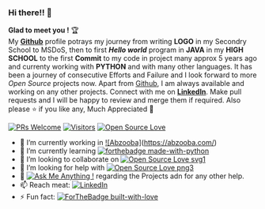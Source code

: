 ### Hi there!! 👋
**Glad to meet you !** :trophy: <br>
My [**Github**](https://github.com/Aditya-Kashyap) profile potrays my journey from writing **LOGO** in my Secondry School to MSDoS, then to first ***Hello world*** program in **JAVA** in my **HIGH SCHOOL** to the first **Commit** to my code in project many approx 5 years ago and currenty working with **PYTHON** and with many other languages. It has been a journey of consecutive Efforts and Failure and I look forward to more *Open Source* projects now. Apart from [Github](https://github.com/Aditya-Kashyap), I am always available and working on any other projects. Connect with me on [**LinkedIn**](https://www.linkedin.com/in/aditya-kashyap/). Make pull requests and I will be happy to review and merge them if required. Also please :star: if you like any, Much Appreciated :hugs: 

[![PRs Welcome](https://img.shields.io/badge/PRs-welcome-brightgreen.svg?style=flat&logo=github)](https://github.com/Aditya-Kashyap/) [![Visitors](https://visitor-badge.glitch.me/badge?page_id=vinitshahdeo.visitor-badge)](https://github.com/Aditya-Kashyap) [![Open Source Love](https://badges.frapsoft.com/os/v2/open-source.svg?v=103)](https://github.com/Aditya-Kashyap)

- 🔭 I’m currently working in [![Abzooba]](https://abzooba.com/wp-content/uploads/2020/05/logo.png)(https://abzooba.com/)
- 🌱 I’m currently learning [![forthebadge made-with-python](http://ForTheBadge.com/images/badges/made-with-python.svg)](https://www.python.org/)
- 👯 I’m looking to collaborate on [![Open Source Love svg1](https://badges.frapsoft.com/os/v1/open-source.svg?v=103)](https://github.com/ellerbrock/open-source-badges/)
- 🤔 I’m looking for help with [![Open Source Love png3](https://badges.frapsoft.com/os/v3/open-source.png?v=103)](https://github.com/ellerbrock/open-source-badges/)
- 💬 [![Ask Me Anything !](https://img.shields.io/badge/Ask%20me-anything-1abc9c.svg)](https://GitHub.com/Naereen/ama) regarding the Projects adn for any other help.
- 📫 Reach meat: [![LinkedIn](https://img.shields.io/static/v1.svg?label=Connect&message=@Aditya&color=grey&logo=linkedin&labelColor=blue&style=social)](https://www.linkedin.com/in/aditya-kashyap/)
- ⚡ Fun fact: [![ForTheBadge built-with-love](http://ForTheBadge.com/images/badges/built-with-love.svg)](https://GitHub.com/Naereen/)

